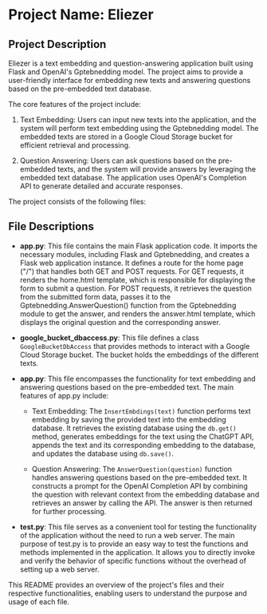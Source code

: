 # Project Name: Eliezer

## Project Description

Eliezer is a text embedding and question-answering application built using Flask and OpenAI's Gptebnedding model. The project aims to provide a user-friendly interface for embedding new texts and answering questions based on the pre-embedded text database.

The core features of the project include:

1. Text Embedding: Users can input new texts into the application, and the system will perform text embedding using the Gptebnedding model. The embedded texts are stored in a Google Cloud Storage bucket for efficient retrieval and processing.

2. Question Answering: Users can ask questions based on the pre-embedded texts, and the system will provide answers by leveraging the embedded text database. The application uses OpenAI's Completion API to generate detailed and accurate responses.

The project consists of the following files:
## File Descriptions

- **app.py**: This file contains the main Flask application code. It imports the necessary modules, including Flask and Gptebnedding, and creates a Flask web application instance. It defines a route for the home page ("/") that handles both GET and POST requests. For GET requests, it renders the home.html template, which is responsible for displaying the form to submit a question. For POST requests, it retrieves the question from the submitted form data, passes it to the Gptebnedding.AnswerQuestion() function from the Gptebnedding module to get the answer, and renders the answer.html template, which displays the original question and the corresponding answer.

- **google_bucket_dbaccess.py**: This file defines a class `GoogleBucketDbAccess` that provides methods to interact with a Google Cloud Storage bucket. The bucket holds the embeddings of the different texts.

- **app.py**: This file encompasses the functionality for text embedding and answering questions based on the pre-embedded text. The main features of app.py include:

  - Text Embedding: The `InsertEmbdings(text)` function performs text embedding by saving the provided text into the embedding database. It retrieves the existing database using the `db.get()` method, generates embeddings for the text using the ChatGPT API, appends the text and its corresponding embedding to the database, and updates the database using `db.save()`.

  - Question Answering: The `AnswerQuestion(question)` function handles answering questions based on the pre-embedded text. It constructs a prompt for the OpenAI Completion API by combining the question with relevant context from the embedding database and retrieves an answer by calling the API. The answer is then returned for further processing.

- **test.py**: This file serves as a convenient tool for testing the functionality of the application without the need to run a web server. The main purpose of test.py is to provide an easy way to test the functions and methods implemented in the application. It allows you to directly invoke and verify the behavior of specific functions without the overhead of setting up a web server.

This README provides an overview of the project's files and their respective functionalities, enabling users to understand the purpose and usage of each file.
